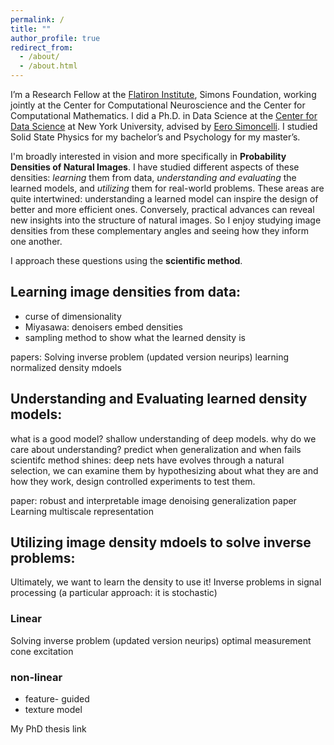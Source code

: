 ```yaml
---
permalink: /
title: ""
author_profile: true
redirect_from:
  - /about/
  - /about.html
---
```

 
I’m a Research Fellow at the [Flatiron Institute](https://www.simonsfoundation.org/flatiron/), Simons Foundation, working jointly at the Center for Computational Neuroscience and the Center for Computational Mathematics. I did a Ph.D. in Data Science at the [Center for Data Science](https://cds.nyu.edu/) at New York University, advised by [Eero Simoncelli](https://www.cns.nyu.edu/~eero/). I studied Solid State Physics for my bachelor’s and Psychology for my master’s.

I'm broadly interested in vision and more specifically in **Probability Densities of Natural Images**. 
I have studied different aspects of these densities: *learning* them from data, *understanding and evaluating* the learned models, and *utilizing* them for real-world problems. These areas are quite intertwined: understanding a learned model can inspire the design of better and more efficient ones. Conversely, practical advances can reveal new insights into the structure of natural images.
So I enjoy studying image densities from these complementary angles and seeing how they inform one another.

<!-- when engineeing creativity leads to improved performance, it often hints at something meaningful the model has captured about the "true" natural image density.  -->

<!-- I’m broadly interested in vision, and in particular in probability densities of natural images.
My work explores different aspects of these densities — learning them from data, analyzing and evaluating the resulting models, and applying them to real-world problems. These directions are closely connected: gaining insight into a learned model can suggest ways to design better ones, while practical improvements often reveal something about what the model has captured from the underlying data. I enjoy studying these ideas from multiple perspectives and seeing how they inform one another.
 -->


<!-- Formal / concise version

I am interested in computer vision, particularly in the probability densities of natural images.
My research focuses on learning these densities from data, analyzing and evaluating learned models, and applying them to practical problems. These areas are closely connected: understanding a model can inspire better designs, while engineering improvements can reveal insights about the underlying data distribution. Studying image densities from these complementary angles helps build both better models and a deeper understanding of visual data.

Personal / narrative version

I’m interested in vision, and especially in probability densities of natural images—how they can be learned, understood, and used.
I’ve explored these ideas from several directions: learning models from data, analyzing and evaluating what they capture, and applying them to real-world problems. These areas often inform one another: understanding a model can suggest ways to improve it, and practical advances can reveal new insights into the structure of natural images. I enjoy approaching these questions from multiple angles and learning from the connections between them.
 -->
<!-- and the boundaries between them are fuzzy -->
<!-- yet I find it helpful to draw fuzzy boundaries between them to better navigate this rich landscape.  -->

I approach these questions using the **scientific method**. 


## Learning image densities from data: 

- curse of dimensionality
- Miyasawa: denoisers embed densities 
- sampling method to show what the learned density is

papers: 
Solving inverse problem (updated version neurips)
learning normalized density mdoels 

## Understanding and Evaluating learned density models: 
what is a good model? 
shallow understanding of deep models.
why do we care about understanding? predict when generalization and when fails
scientifc method shines: deep nets have evolves through a natural selection, we can examine them by hypothesizing about what they are and how they work, design controlled experiments to test them. 

paper: 
robust and interpretable image denoising 
generalization paper 
Learning multiscale 
representation 


## Utilizing image density mdoels to solve inverse problems: 
Ultimately, we want to learn the density to use it! Inverse problems in signal processing (a particular approach: it is stochastic) 
### Linear 
Solving inverse problem (updated version neurips)
optimal measurement 
cone excitation
### non-linear 
- feature- guided 
- texture model 




My PhD thesis link 

